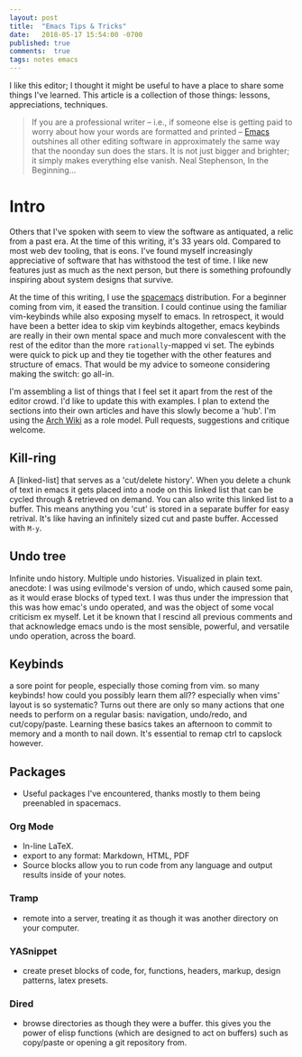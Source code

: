 ```yaml
---
layout: post
title:  "Emacs Tips & Tricks"
date:   2018-05-17 15:54:00 -0700
published: true
comments:  true
tags: notes emacs
---
```


I like this editor; I thought it might be useful to have a place to share some things I've learned. This article is a collection of those things: lessons, appreciations, techniques.

>If you are a professional writer – i.e., if someone else is getting paid to worry about how your words are formatted and printed – [Emacs][emacs-main] outshines all other editing software in approximately the same way that the noonday sun does the stars. It is not just bigger and brighter; it simply makes everything else vanish.
> Neal Stephenson, In the Beginning…

# Intro

Others that I've spoken with seem to view the software as antiquated, a relic from a past era. 
At the time of this writing, it's 33 years old. Compared to most web dev tooling, that is eons.
I've found myself increasingly appreciative of software that has withstood the test of time. I like new features just as much as the next person, but there is something profoundly inspiring about system designs that survive.

At the time of this writing, I use the [spacemacs][spacemacs-main] distribution. For a beginner coming from vim, it eased the transition. I could continue using the familiar vim-keybinds while also exposing myself to emacs. In retrospect, it would have been a better idea to skip vim keybinds altogether, emacs keybinds are really in their own mental space and much more convalescent with the rest of the editor than the more `rationally`-mapped vi set. The eybinds were quick to pick up and they tie together with the other features and structure of emacs. That would be my advice to someone considering making the switch: go all-in.

I'm assembling a list of things that I feel set it apart from the rest of the editor crowd. I'd like to update this with examples. I plan to extend the sections into their own articles and have this slowly become a 'hub'. I'm using the [Arch Wiki][archWiki] as a role model. Pull requests, suggestions and critique welcome.

## Kill-ring

A [linked-list] that serves as a 'cut/delete history'. When you delete a chunk of text in emacs it gets placed into a node on this linked list that can be cycled through & retrieved on demand. You can also write this linked list to a buffer. This means anything you 'cut' is stored in a separate buffer for easy retrival. It's like having an infinitely sized cut and paste buffer.
Accessed with `M-y`.

## Undo tree

Infinite undo history. Multiple undo histories. Visualized in plain text.
anecdote: I was using evilmode's version of undo, which caused some pain, as it would erase blocks of typed text. I was thus under the impression that this was how emac's undo operated, and was the object of some vocal criticism ex myself. Let it be known that I rescind all previous comments and that acknowledge emacs undo is the most sensible, powerful, and versatile undo operation, across the board.

## Keybinds

a sore point for people, especially those coming from vim. so many keybinds! how could you possibly learn them all?? especially when vims' layout is so systematic? Turns out there are only so many actions that one needs to perform on a regular basis: navigation, undo/redo, and cut/copy/paste. Learning these basics takes an afternoon to commit to memory and a month to nail down. It's essential to remap ctrl to capslock however.

## Packages

- Useful packages I've encountered, thanks mostly to them being preenabled in spacemacs.

### Org Mode

- In-line LaTeX.
- export to any format: Markdown, HTML, PDF
- Source blocks allow you to run code from any language and output results inside of your notes.

### Tramp

- remote into a server, treating it as though it was another directory on your computer.

### YASnippet

- create preset blocks of code, for, functions, headers, markup, design patterns, latex presets.

### Dired

- browse directories as though they were a buffer. this gives you the power of elisp functions (which are designed to act on buffers) such as copy/paste or opening a git repository from.

[emacs-main]: https://www.gnu.org/software/emacs/
[spacemacs-main]: http://spacemacs.org/
[archWiki]: https://wiki.archlinux.org/
